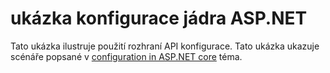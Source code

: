 # <a name="aspnet-core-configuration-sample"></a>ukázka konfigurace jádra ASP.NET

Tato ukázka ilustruje použití rozhraní API konfigurace. Tato ukázka ukazuje scénáře popsané v [configuration in ASP.NET core](https://docs.microsoft.com/aspnet/core/fundamentals/configuration) téma.
